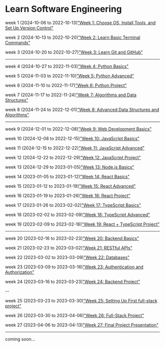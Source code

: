 # Learn Software Engineering

week 1 (2024-10-06 to 2022-10-13)["Week 1: Choose OS, Install Tools, and Set Up Version Control"](week-01/README.md)

week 2 (2024-10-13 to 2022-10-20)["Week 2: Learn Basic Terminal Commands"](week-02/README.md)

week 3 (2024-10-20 to 2022-10-27)["Week 3: Learn Git and GitHub"](week-03/README.md)

---

week 4 (2024-10-27 to 2022-11-03)["Week 4: Python Basics"](week-04/README.md)

week 5 (2024-11-03 to 2022-11-10)["Week 5: Python Advanced"](week-05/README.md)

week 6 (2024-11-10 to 2022-11-17)["Week 6: Python Project"](week-06/README.md)

week 7 (2024-11-17 to 2022-11-24)["Week 7: Algorithms and Data Structures"](week-07/README.md)

week 8 (2024-11-24 to 2022-12-01)["Week 8: Advanced Data Structures and Algorithms"](week-08/README.md)

---

week 9 (2024-12-01 to 2022-12-08)["Week 9: Web Development Basics"](week-09/README.md)

week 10 (2024-12-08 to 2022-12-15)["Week 10: JavaScript Basics"](week-10/README.md)

week 11 (2024-12-15 to 2022-12-22)["Week 11: JavaScript Advanced"](week-11/README.md)

week 12 (2024-12-22 to 2022-12-29)["Week 12: JavaScript Project"](week-12/README.md)

week 13 (2024-12-29 to 2023-01-05)["Week 13: Node.js Basics"](week-13/README.md)

week 14 (2023-01-05 to 2023-01-12)["Week 14: React Basics"](week-14/README.md)

week 15 (2023-01-12 to 2023-01-19)["Week 15: React Advanced"](week-15/README.md)

week 16 (2023-01-19 to 2023-01-26)["Week 16: React Project"](week-16/README.md)

week 17 (2023-01-26 to 2023-02-02)["Week 17: TypeScript Basics"](week-17/README.md)

week 18 (2023-02-02 to 2023-02-09)["Week 18: TypeScript Advanced"](week-18/README.md)

week 19 (2023-02-09 to 2023-02-16)["Week 19: React + TypeScript Project"](week-19/README.md)

---

week 20 (2023-02-16 to 2023-02-23)["Week 20: Backend Basics"](week-20/README.md)

week 21 (2023-02-23 to 2023-03-02)["Week 21: RESTful APIs"](week-21/README.md)

week 22 (2023-03-02 to 2023-03-09)["Week 22: Databases"](week-22/README.md)

week 23 (2023-03-09 to 2023-03-16)["Week 23: Authentication and Authorization"](week-23/README.md)

week 24 (2023-03-16 to 2023-03-23)["Week 24: Backend Project"](week-24/README.md)

--

week 25 (2023-03-23 to 2023-03-30)["Week 25: Setting Up First full-stack project"](week-25/README.md)

week 26 (2023-03-30 to 2023-04-06)["Week 26: Full-Stack Project"](week-26/README.md)

week 27 (2023-04-06 to 2023-04-13)["Week 27: Final Project Presentation"](week-27/README.md)

---

coming soon...

